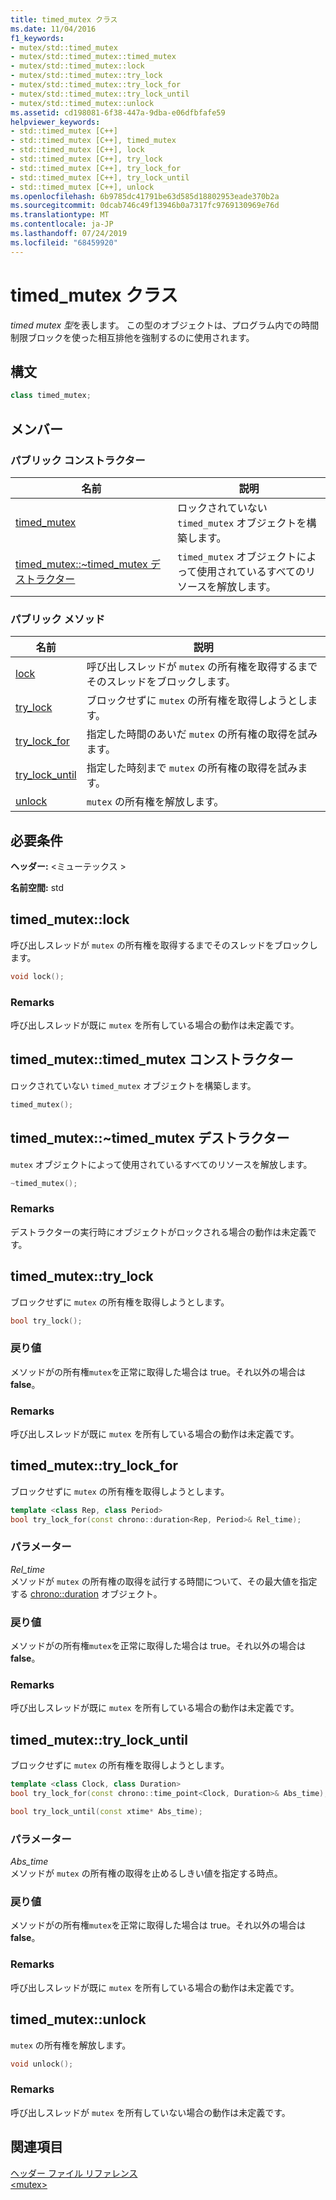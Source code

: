 ```yaml
---
title: timed_mutex クラス
ms.date: 11/04/2016
f1_keywords:
- mutex/std::timed_mutex
- mutex/std::timed_mutex::timed_mutex
- mutex/std::timed_mutex::lock
- mutex/std::timed_mutex::try_lock
- mutex/std::timed_mutex::try_lock_for
- mutex/std::timed_mutex::try_lock_until
- mutex/std::timed_mutex::unlock
ms.assetid: cd198081-6f38-447a-9dba-e06dfbfafe59
helpviewer_keywords:
- std::timed_mutex [C++]
- std::timed_mutex [C++], timed_mutex
- std::timed_mutex [C++], lock
- std::timed_mutex [C++], try_lock
- std::timed_mutex [C++], try_lock_for
- std::timed_mutex [C++], try_lock_until
- std::timed_mutex [C++], unlock
ms.openlocfilehash: 6b9785dc41791be63d585d18802953eade370b2a
ms.sourcegitcommit: 0dcab746c49f13946b0a7317fc9769130969e76d
ms.translationtype: MT
ms.contentlocale: ja-JP
ms.lasthandoff: 07/24/2019
ms.locfileid: "68459920"
---
```

# <a name="timedmutex-class"></a>timed_mutex クラス

*timed mutex 型*を表します。 この型のオブジェクトは、プログラム内での時間制限ブロックを使った相互排他を強制するのに使用されます。

## <a name="syntax"></a>構文

```cpp
class timed_mutex;
```

## <a name="members"></a>メンバー

### <a name="public-constructors"></a>パブリック コンストラクター

|名前|説明|
|----------|-----------------|
|[timed_mutex](#timed_mutex)|ロックされていない `timed_mutex` オブジェクトを構築します。|
|[timed_mutex::~timed_mutex デストラクター](#dtortimed_mutex_destructor)|`timed_mutex` オブジェクトによって使用されているすべてのリソースを解放します。|

### <a name="public-methods"></a>パブリック メソッド

|名前|説明|
|----------|-----------------|
|[lock](#lock)|呼び出しスレッドが `mutex` の所有権を取得するまでそのスレッドをブロックします。|
|[try_lock](#try_lock)|ブロックせずに `mutex` の所有権を取得しようとします。|
|[try_lock_for](#try_lock_for)|指定した時間のあいだ `mutex` の所有権の取得を試みます。|
|[try_lock_until](#try_lock_until)|指定した時刻まで `mutex` の所有権の取得を試みます。|
|[unlock](#unlock)|`mutex` の所有権を解放します。|

## <a name="requirements"></a>必要条件

**ヘッダー:** \<ミューテックス >

**名前空間:** std

## <a name="lock"></a>  timed_mutex::lock

呼び出しスレッドが `mutex` の所有権を取得するまでそのスレッドをブロックします。

```cpp
void lock();
```

### <a name="remarks"></a>Remarks

呼び出しスレッドが既に `mutex` を所有している場合の動作は未定義です。

## <a name="timed_mutex"></a>  timed_mutex::timed_mutex コンストラクター

ロックされていない `timed_mutex` オブジェクトを構築します。

```cpp
timed_mutex();
```

## <a name="dtortimed_mutex_destructor"></a>  timed_mutex::~timed_mutex デストラクター

`mutex` オブジェクトによって使用されているすべてのリソースを解放します。

```cpp
~timed_mutex();
```

### <a name="remarks"></a>Remarks

デストラクターの実行時にオブジェクトがロックされる場合の動作は未定義です。

## <a name="try_lock"></a>  timed_mutex::try_lock

ブロックせずに `mutex` の所有権を取得しようとします。

```cpp
bool try_lock();
```

### <a name="return-value"></a>戻り値

メソッドがの所有権`mutex`を正常に取得した場合は true。それ以外の場合は**false**。

### <a name="remarks"></a>Remarks

呼び出しスレッドが既に `mutex` を所有している場合の動作は未定義です。

## <a name="try_lock_for"></a>  timed_mutex::try_lock_for

ブロックせずに `mutex` の所有権を取得しようとします。

```cpp
template <class Rep, class Period>
bool try_lock_for(const chrono::duration<Rep, Period>& Rel_time);
```

### <a name="parameters"></a>パラメーター

*Rel_time*\
メソッドが `mutex` の所有権の取得を試行する時間について、その最大値を指定する [chrono::duration](../standard-library/duration-class.md) オブジェクト。

### <a name="return-value"></a>戻り値

メソッドがの所有権`mutex`を正常に取得した場合は true。それ以外の場合は**false**。

### <a name="remarks"></a>Remarks

呼び出しスレッドが既に `mutex` を所有している場合の動作は未定義です。

## <a name="try_lock_until"></a>  timed_mutex::try_lock_until

ブロックせずに `mutex` の所有権を取得しようとします。

```cpp
template <class Clock, class Duration>
bool try_lock_for(const chrono::time_point<Clock, Duration>& Abs_time);

bool try_lock_until(const xtime* Abs_time);
```

### <a name="parameters"></a>パラメーター

*Abs_time*\
メソッドが `mutex` の所有権の取得を止めるしきい値を指定する時点。

### <a name="return-value"></a>戻り値

メソッドがの所有権`mutex`を正常に取得した場合は true。それ以外の場合は**false**。

### <a name="remarks"></a>Remarks

呼び出しスレッドが既に `mutex` を所有している場合の動作は未定義です。

## <a name="unlock"></a>  timed_mutex::unlock

`mutex` の所有権を解放します。

```cpp
void unlock();
```

### <a name="remarks"></a>Remarks

呼び出しスレッドが `mutex` を所有していない場合の動作は未定義です。

## <a name="see-also"></a>関連項目

[ヘッダー ファイル リファレンス](../standard-library/cpp-standard-library-header-files.md)\
[\<mutex>](../standard-library/mutex.md)
